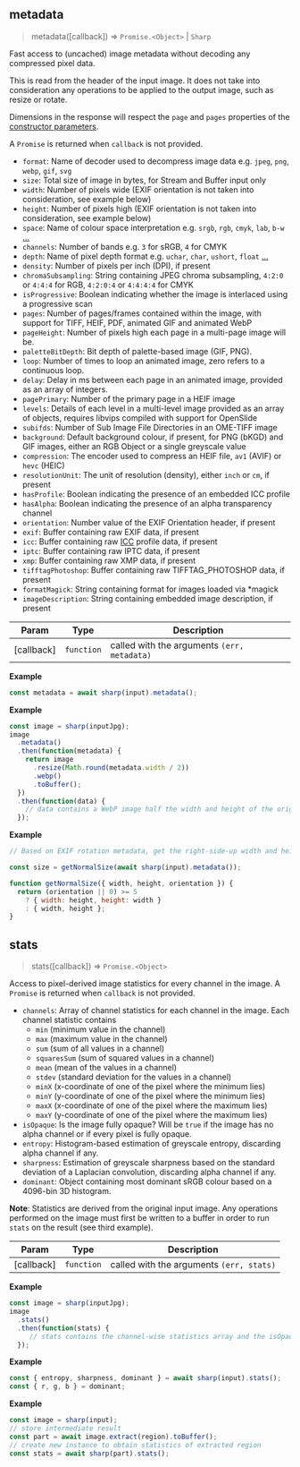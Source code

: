 ## metadata
> metadata([callback]) ⇒ <code>Promise.&lt;Object&gt;</code> \| <code>Sharp</code>

Fast access to (uncached) image metadata without decoding any compressed pixel data.

This is read from the header of the input image.
It does not take into consideration any operations to be applied to the output image,
such as resize or rotate.

Dimensions in the response will respect the `page` and `pages` properties of the
[constructor parameters](/api-constructor#parameters).

A `Promise` is returned when `callback` is not provided.

- `format`: Name of decoder used to decompress image data e.g. `jpeg`, `png`, `webp`, `gif`, `svg`
- `size`: Total size of image in bytes, for Stream and Buffer input only
- `width`: Number of pixels wide (EXIF orientation is not taken into consideration, see example below)
- `height`: Number of pixels high (EXIF orientation is not taken into consideration, see example below)
- `space`: Name of colour space interpretation e.g. `srgb`, `rgb`, `cmyk`, `lab`, `b-w` [...](https://www.libvips.org/API/current/VipsImage.html#VipsInterpretation)
- `channels`: Number of bands e.g. `3` for sRGB, `4` for CMYK
- `depth`: Name of pixel depth format e.g. `uchar`, `char`, `ushort`, `float` [...](https://www.libvips.org/API/current/VipsImage.html#VipsBandFormat)
- `density`: Number of pixels per inch (DPI), if present
- `chromaSubsampling`: String containing JPEG chroma subsampling, `4:2:0` or `4:4:4` for RGB, `4:2:0:4` or `4:4:4:4` for CMYK
- `isProgressive`: Boolean indicating whether the image is interlaced using a progressive scan
- `pages`: Number of pages/frames contained within the image, with support for TIFF, HEIF, PDF, animated GIF and animated WebP
- `pageHeight`: Number of pixels high each page in a multi-page image will be.
- `paletteBitDepth`: Bit depth of palette-based image (GIF, PNG).
- `loop`: Number of times to loop an animated image, zero refers to a continuous loop.
- `delay`: Delay in ms between each page in an animated image, provided as an array of integers.
- `pagePrimary`: Number of the primary page in a HEIF image
- `levels`: Details of each level in a multi-level image provided as an array of objects, requires libvips compiled with support for OpenSlide
- `subifds`: Number of Sub Image File Directories in an OME-TIFF image
- `background`: Default background colour, if present, for PNG (bKGD) and GIF images, either an RGB Object or a single greyscale value
- `compression`: The encoder used to compress an HEIF file, `av1` (AVIF) or `hevc` (HEIC)
- `resolutionUnit`: The unit of resolution (density), either `inch` or `cm`, if present
- `hasProfile`: Boolean indicating the presence of an embedded ICC profile
- `hasAlpha`: Boolean indicating the presence of an alpha transparency channel
- `orientation`: Number value of the EXIF Orientation header, if present
- `exif`: Buffer containing raw EXIF data, if present
- `icc`: Buffer containing raw [ICC](https://www.npmjs.com/package/icc) profile data, if present
- `iptc`: Buffer containing raw IPTC data, if present
- `xmp`: Buffer containing raw XMP data, if present
- `tifftagPhotoshop`: Buffer containing raw TIFFTAG_PHOTOSHOP data, if present
- `formatMagick`: String containing format for images loaded via *magick
- `imageDescription`: String containing embedded image description, if present



| Param | Type | Description |
| --- | --- | --- |
| [callback] | <code>function</code> | called with the arguments `(err, metadata)` |

**Example**  
```js
const metadata = await sharp(input).metadata();
```
**Example**  
```js
const image = sharp(inputJpg);
image
  .metadata()
  .then(function(metadata) {
    return image
      .resize(Math.round(metadata.width / 2))
      .webp()
      .toBuffer();
  })
  .then(function(data) {
    // data contains a WebP image half the width and height of the original JPEG
  });
```
**Example**  
```js
// Based on EXIF rotation metadata, get the right-side-up width and height:

const size = getNormalSize(await sharp(input).metadata());

function getNormalSize({ width, height, orientation }) {
  return (orientation || 0) >= 5
    ? { width: height, height: width }
    : { width, height };
}
```


## stats
> stats([callback]) ⇒ <code>Promise.&lt;Object&gt;</code>

Access to pixel-derived image statistics for every channel in the image.
A `Promise` is returned when `callback` is not provided.

- `channels`: Array of channel statistics for each channel in the image. Each channel statistic contains
    - `min` (minimum value in the channel)
    - `max` (maximum value in the channel)
    - `sum` (sum of all values in a channel)
    - `squaresSum` (sum of squared values in a channel)
    - `mean` (mean of the values in a channel)
    - `stdev` (standard deviation for the values in a channel)
    - `minX` (x-coordinate of one of the pixel where the minimum lies)
    - `minY` (y-coordinate of one of the pixel where the minimum lies)
    - `maxX` (x-coordinate of one of the pixel where the maximum lies)
    - `maxY` (y-coordinate of one of the pixel where the maximum lies)
- `isOpaque`: Is the image fully opaque? Will be `true` if the image has no alpha channel or if every pixel is fully opaque.
- `entropy`: Histogram-based estimation of greyscale entropy, discarding alpha channel if any.
- `sharpness`: Estimation of greyscale sharpness based on the standard deviation of a Laplacian convolution, discarding alpha channel if any.
- `dominant`: Object containing most dominant sRGB colour based on a 4096-bin 3D histogram.

**Note**: Statistics are derived from the original input image. Any operations performed on the image must first be
written to a buffer in order to run `stats` on the result (see third example).



| Param | Type | Description |
| --- | --- | --- |
| [callback] | <code>function</code> | called with the arguments `(err, stats)` |

**Example**  
```js
const image = sharp(inputJpg);
image
  .stats()
  .then(function(stats) {
     // stats contains the channel-wise statistics array and the isOpaque value
  });
```
**Example**  
```js
const { entropy, sharpness, dominant } = await sharp(input).stats();
const { r, g, b } = dominant;
```
**Example**  
```js
const image = sharp(input);
// store intermediate result
const part = await image.extract(region).toBuffer();
// create new instance to obtain statistics of extracted region
const stats = await sharp(part).stats();
```